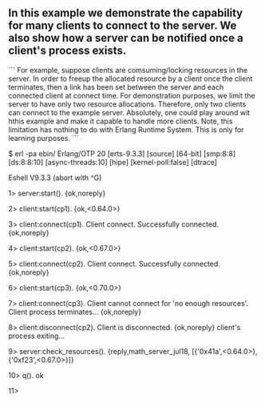 ## In this example we demonstrate the capability for many clients to connect to the server. We also show how a server can be notified once a client's process exists. 

´´´
For example, suppose clients are comsuming/locking resources in the server. In order to freeup the allocated resource by a client once the client terminates, then a link has been set between the server and each connected client at connect time. For demonstration purposes, we limit the server to have only two resource allocations. Therefore, only two clients can connect to the example server. Absolutely, one could play around wit hthis example and make it capable to handle more clients. Note, this limitation has nothing to do with Erlang Runtime System. This is only for learning purposes.
´´´

$ erl -pa ebin/ Erlang/OTP 20 [erts-9.3.3] [source] [64-bit] [smp:8:8] [ds:8:8:10] [async-threads:10] [hipe] [kernel-poll:false] [dtrace]

Eshell V9.3.3 (abort with ^G)

1> server:start(). {ok,noreply}

2> client:start(cp1). {ok,<0.64.0>}

3> client:connect(cp1). Client connect. Successfully connected. {ok,noreply}

4> client:start(cp2). {ok,<0.67.0>}

5> client:connect(cp2). Client connect. Successfully connected. {ok,noreply}

6> client:start(cp3). {ok,<0.70.0>}

7> client:connect(cp3). Client cannot connect for 'no enough resources'. Client process terminates... {ok,noreply}

8> client:disconnect(cp2). Client is disconnected. {ok,noreply} client's process exiting...

9> server:check_resources(). {reply,math_server_jul18, [{'0x41a',<0.64.0>},{'0xf23',<0.67.0>}]}

10> q(). ok

11>
